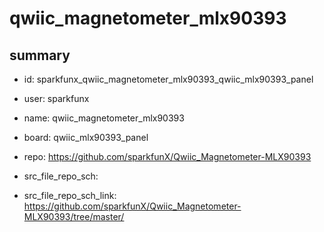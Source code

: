 # qwiic_magnetometer_mlx90393
 
## summary 
* id: sparkfunx_qwiic_magnetometer_mlx90393_qwiic_mlx90393_panel
* user: sparkfunx
* name: qwiic_magnetometer_mlx90393
* board: qwiic_mlx90393_panel
* repo: https://github.com/sparkfunX/Qwiic_Magnetometer-MLX90393



* src_file_repo_sch: 
* src_file_repo_sch_link: https://github.com/sparkfunX/Qwiic_Magnetometer-MLX90393/tree/master/






